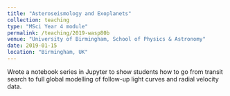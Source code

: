 ```yaml
---
title: "Asteroseismology and Exoplanets"
collection: teaching
type: "MSci Year 4 module"
permalink: /teaching/2019-wasp80b
venue: "University of Birmingham, School of Physics & Astronomy"
date: 2019-01-15
location: "Birmingham, UK"
---
```


Wrote a notebook series in Jupyter to show students how to go from transit search to full global modelling of follow-up light curves and radial velocity data.

